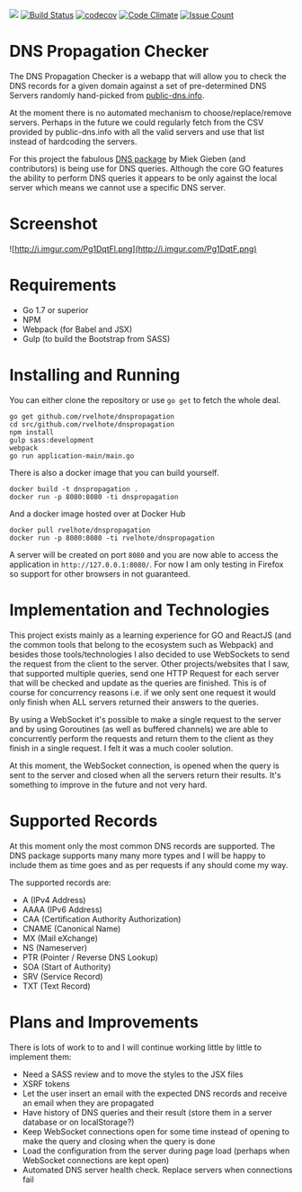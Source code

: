 [![](https://godoc.org/github.com/rvelhote/dnspropagation?status.svg)](https://godoc.org/github.com/rvelhote/dnspropagation) [![Build Status](https://travis-ci.org/rvelhote/dnspropagation.svg?branch=master)](https://travis-ci.org/rvelhote/dnspropagation) [![codecov](https://codecov.io/gh/rvelhote/dnspropagation/branch/master/graph/badge.svg)](https://codecov.io/gh/rvelhote/dnspropagation) [![Code Climate](https://codeclimate.com/github/rvelhote/dnspropagation/badges/gpa.svg)](https://codeclimate.com/github/rvelhote/dnspropagation) [![Issue Count](https://codeclimate.com/github/rvelhote/dnspropagation/badges/issue_count.svg)](https://codeclimate.com/github/rvelhote/dnspropagation)

# DNS Propagation Checker
The DNS Propagation Checker is a webapp that will allow you to check the DNS records for a given domain against a set of pre-determined DNS Servers randomly hand-picked from [public-dns.info](http://public-dns.info).

At the moment there is no automated mechanism to choose/replace/remove servers. Perhaps in the future we could regularly fetch from the CSV provided by public-dns.info with all the valid servers and use that list instead of hardcoding the servers.

For this project the fabulous [DNS package](https://github.com/miekg/dns) by Miek Gieben (and contributors) is being use for DNS queries. Although the core GO features the ability to perform DNS queries it appears to be only against the local server which means we cannot use a specific DNS server.

# Screenshot
![http://i.imgur.com/Pg1DqtFl.png](http://i.imgur.com/Pg1DqtF.png)

# Requirements
- Go 1.7 or superior
- NPM
- Webpack (for Babel and JSX)
- Gulp (to build the Bootstrap from SASS)

# Installing and Running
You can either clone the repository or use `go get` to fetch the whole deal.

```
go get github.com/rvelhote/dnspropagation
cd src/github.com/rvelhote/dnspropagation
npm install
gulp sass:development
webpack
go run application-main/main.go
```

There is also a docker image that you can build yourself.

```
docker build -t dnspropagation .
docker run -p 8080:8080 -ti dnspropagation
```

And a docker image hosted over at Docker Hub

```
docker pull rvelhote/dnspropagation
docker run -p 8080:8080 -ti rvelhote/dnspropagation
```

A server will be created on port `8080` and you are now able to access the application in `http://127.0.0.1:8080/`. For now I am only testing in Firefox so support for other browsers in not guaranteed.

# Implementation and Technologies
This project exists mainly as a learning experience for GO and ReactJS (and the common tools that belong to the ecosystem such as Webpack) and besides those tools/technologies I also decided to use WebSockets to send the request from the client to the server. Other projects/websites that I saw, that supported multiple queries, send one HTTP Request for each server that will be checked and update as the queries are finished. This is of course for concurrency reasons i.e. if we only sent one request it would only finish when ALL servers returned their answers to the queries.

By using a WebSocket it's possible to make a single request to the server and by using Goroutines (as well as buffered channels) we are able to concurrently perform the requests and return them to the client as they finish in a single request. I felt it was a much cooler solution.

At this moment, the WebSocket connection, is opened when the query is sent to the server and closed when all the servers return their results. It's something to improve in the future and not very hard.

# Supported Records
At this moment only the most common DNS records are supported. The DNS package supports many many more types and I will be happy to include them as time goes and as per requests if any should come my way.

The supported records are:
- A (IPv4 Address)
- AAAA (IPv6 Address)
- CAA (Certification Authority Authorization)
- CNAME (Canonical Name)
- MX (Mail eXchange)
- NS (Nameserver)
- PTR (Pointer / Reverse DNS Lookup)
- SOA (Start of Authority)
- SRV (Service Record)
- TXT (Text Record)

# Plans and Improvements
There is lots of work to to and I will continue working little by little to implement them:
- Need a SASS review and to move the styles to the JSX files
- XSRF tokens
- Let the user insert an email with the expected DNS records and receive an email when they are propagated
- Have history of DNS queries and their result (store them in a server database or on localStorage?)
- Keep WebSocket connections open for some time instead of opening to make the query and closing when the query is done
- Load the configuration from the server during page load (perhaps when WebSocket connections are kept open)
- Automated DNS server health check. Replace servers when connections fail
